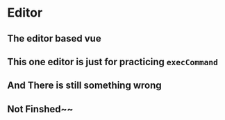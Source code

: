 # Editor

## The editor based vue

## This one editor is just for practicing `execCommand`

## And There is still something wrong

## Not Finshed~~